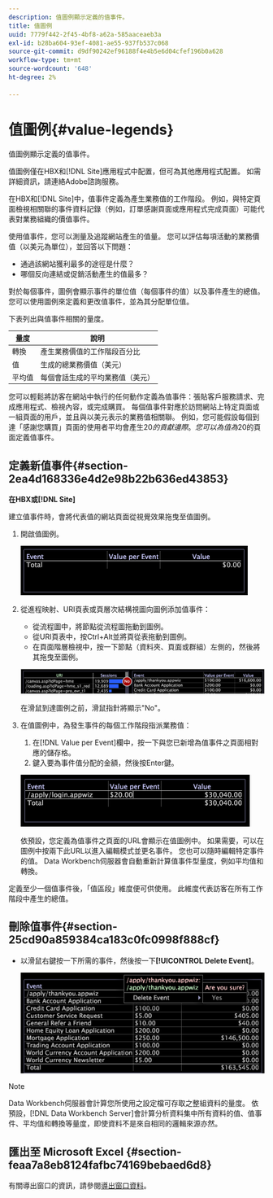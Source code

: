 ```yaml
---
description: 值圖例顯示定義的值事件。
title: 值圖例
uuid: 7779f442-2f45-4bf8-a62a-585aaceaeb3a
exl-id: b28ba604-93ef-4081-ae55-937fb537c068
source-git-commit: d9df90242ef96188f4e4b5e6d04cfef196b0a628
workflow-type: tm+mt
source-wordcount: '648'
ht-degree: 2%

---
```


# 值圖例{#value-legends}

值圖例顯示定義的值事件。

值圖例僅在HBX和[!DNL Site]應用程式中配置，但可為其他應用程式配置。 如需詳細資訊，請連絡Adobe諮詢服務。

在HBX和[!DNL Site]中，值事件定義為產生業務值的工作階段。 例如，與特定頁面檢視相關聯的事件資料記錄（例如，訂單感謝頁面或應用程式完成頁面）可能代表對業務組織的價值事件。

使用值事件，您可以測量及追蹤網站產生的值量。 您可以評估每項活動的業務價值（以美元為單位），並回答以下問題：

* 通過該網站獲利最多的途徑是什麼？
* 哪個反向連結或促銷活動產生的值最多？

對於每個事件，圖例會顯示事件的單位值（每個事件的值）以及事件產生的總值。 您可以使用圖例來定義和更改值事件，並為其分配單位值。

下表列出與值事件相關的量度。

| 量度 | 說明 |
|---|---|
| 轉換 | 產生業務價值的工作階段百分比 |
| 值 | 生成的總業務價值（美元） |
| 平均值 | 每個會話生成的平均業務值（美元） |

您可以輕鬆將訪客在網站中執行的任何動作定義為值事件：張貼客戶服務請求、完成應用程式、檢視內容，或完成購買。 每個值事件對應於訪問網站上特定頁面或一組頁面的用戶，並且與以美元表示的業務值相關聯。 例如，您可能假設每個到達「感謝您購買」頁面的使用者平均會產生$20的貢獻邊際。 您可以為值為$20的頁面定義值事件。

## 定義新值事件{#section-2ea4d168336e4d2e98b22b636ed43853}

**在HBX或[!DNL Site]**

建立值事件時，會將代表值的網站頁面從視覺效果拖曳至值圖例。

1. 開啟值圖例。

   ![](assets/lgd_ValueLegend.png)

1. 從進程映射、URI頁表或頁層次結構視圖向圖例添加值事件：

   * 從流程圖中，將節點從流程圖拖動到圖例。
   * 從URI頁表中，按Ctrl+Alt並將頁從表拖動到圖例。
   * 在頁面階層檢視中，按一下節點（資料夾、頁面或群組）左側的，然後將其拖曳至圖例。

   ![](assets/client-leg.png)

   在滑鼠到達圖例之前，滑鼠指針將顯示&quot;No&quot;。

1. 在值圖例中，為發生事件的每個工作階段指派業務值：

   1. 在[!DNL Value per Event]欄中，按一下與您已新增為值事件之頁面相對應的儲存格。
   1. 鍵入要為事件值分配的金額，然後按Enter鍵。

   ![](assets/lgd_ValueLegend_Value.png)

   依預設，您定義為值事件之頁面的URL會顯示在值圖例中。 如果需要，可以在圖例中按兩下此URL以進入編輯模式並更名事件。 您也可以隨時編輯特定事件的值。 Data Workbench伺服器會自動重新計算值事件型量度，例如平均值和轉換。

定義至少一個值事件後，「值區段」維度便可供使用。 此維度代表訪客在所有工作階段中產生的總值。

## 刪除值事件{#section-25cd90a859384ca183c0fc0998f888cf}

* 以滑鼠右鍵按一下所需的事件，然後按一下&#x200B;**[!UICONTROL Delete Event]**。

   ![](assets/lgd_ValueLegend_deleteEvent.png)

>[!NOTE]
>
>Data Workbench伺服器會計算您所使用之設定檔可存取之整組資料的量度。 依預設，[!DNL Data Workbench Server]會計算分析資料集中所有資料的值、值事件、平均值和轉換等量度，即使資料不是來自相同的邏輯來源亦然。

## 匯出至 Microsoft Excel {#section-feaa7a8eb8124fafbc74169bebaed6d8}

有關導出窗口的資訊，請參閱[導出窗口資料](../../../../home/c-get-started/c-wk-win-wksp/c-exp-win-data.md#concept-8df61d64ed434cc5a499023c44197349)。
